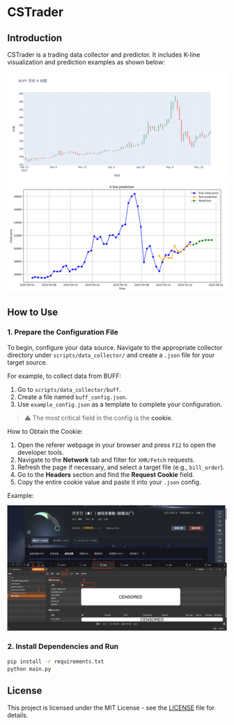 # CSTrader

## Introduction

CSTrader is a trading data collector and predictor. It includes K-line visualization and prediction examples as shown below:

![K-line Example](figs/kline.png)  
![Prediction Example](figs/pred.png)

## How to Use

### 1. Prepare the Configuration File

To begin, configure your data source. Navigate to the appropriate collector directory under `scripts/data_collector/` and create a `.json` file for your target source.

For example, to collect data from BUFF:

1. Go to `scripts/data_collector/buff`.
2. Create a file named `buff_config.json`.
3. Use `example_config.json` as a template to complete your configuration.

> ⚠️ The most critical field in the config is the **cookie**.

How to Obtain the Cookie:

1. Open the referer webpage in your browser and press `F12` to open the developer tools.
2. Navigate to the **Network** tab and filter for `XHR/Fetch` requests.
3. Refresh the page if necessary, and select a target file (e.g., `bill_order`).
4. Go to the **Headers** section and find the **Request Cookie** field.
5. Copy the entire cookie value and paste it into your `.json` config.

Example:

![How to Get Cookie](figs/example.png)

### 2. Install Dependencies and Run

```bash
pip install -r requirements.txt
python main.py
```

## License

This project is licensed under the MIT License - see the [LICENSE](./LICENSE) file for details.
